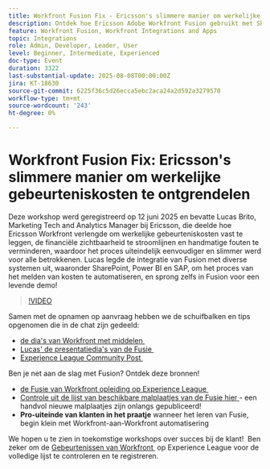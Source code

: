 ```yaml
---
title: Workfront Fusion Fix - Ericsson's slimmere manier om werkelijke gebeurteniskosten te ontgrendelen
description: Ontdek hoe Ericsson Adobe Workfront Fusion gebruikt met SharePoint, Power BI en SAP om kostenrapportage te automatiseren, de financiële zichtbaarheid te verbeteren en handmatige fouten te verminderen.
feature: Workfront Fusion, Workfront Integrations and Apps
topic: Integrations
role: Admin, Developer, Leader, User
level: Beginner, Intermediate, Experienced
doc-type: Event
duration: 3322
last-substantial-update: 2025-08-08T00:00:00Z
jira: KT-18630
source-git-commit: 6225f36c5d26ecca5ebc2aca24a2d592a3279570
workflow-type: tm+mt
source-wordcount: '243'
ht-degree: 0%

---
```



# Workfront Fusion Fix: Ericsson&#39;s slimmere manier om werkelijke gebeurteniskosten te ontgrendelen

Deze workshop werd geregistreerd op 12 juni 2025 en bevatte Lucas Brito, Marketing Tech and Analytics Manager bij Ericsson, die deelde hoe Ericsson Workfront verlengde om werkelijke gebeurteniskosten vast te leggen, de financiële zichtbaarheid te stroomlijnen en handmatige fouten te verminderen, waardoor het proces uiteindelijk eenvoudiger en slimmer werd voor alle betrokkenen. Lucas legde de integratie van Fusion met diverse systemen uit, waaronder SharePoint, Power BI en SAP, om het proces van het melden van kosten te automatiseren, en sprong zelfs in Fusion voor een levende demo!

>[!VIDEO](https://video.tv.adobe.com/v/3469977/?learn=on&enablevpops)

Samen met de opnamen op aanvraag hebben we de schuifbalken en tips opgenomen die in de chat zijn gedeeld:  
* [&#x200B; de dia&#39;s van Workfront met middelen &#x200B;](https://workfront-experience.s3.us-west-2.amazonaws.com/Training/Guides/Customer+Success+at+Scale/061225+-+The+Workfront+Fusion+Fix+-+Ericsson+Slim+Way+to+Unlocking+True+Event+Costs.pdf)
* [&#x200B; Lucas&#39; de presentatiedia&#39;s van de Fusie &#x200B;](https://workfront-experience.s3.us-west-2.amazonaws.com/Training/Guides/Customer+Success+at+Scale/Ericsson+Event+Slides-+Expense+Reporting+with+Fusion.pdf)
* [&#x200B; Experience League Community Post &#x200B;](https://experienceleaguecommunities.adobe.com/t5/workfront-discussions/event-follow-up-the-workfront-fusion-fix-ericsson-s-smarter-way/td-p/759188)

Ben je net aan de slag met Fusion? Ontdek deze bronnen! 
* [&#x200B; de Fusie van Workfront opleiding op Experience League &#x200B;](https://experienceleague.adobe.com/nl/docs/workfront-learn/tutorials-workfront/fusion/welcome-to-workfront-fusion/workfront-fusion-overview)
* [&#x200B; Controle uit de lijst van beschikbare malplaatjes van de Fusie hier &#x200B;](https://experienceleague.adobe.com/nl/docs/workfront-fusion/using/create-and-manage-templates/currently-available-fusion-templates) - een handvol nieuwe malplaatjes zijn onlangs gepubliceerd!  
* **Pro-uiteinde van klanten in het praatje** wanneer het leren van Fusie, begin klein met Workfront-aan-Workfront automatisering 

We hopen u te zien in toekomstige workshops over succes bij de klant!  Ben zeker om de [&#x200B; Gebeurtenissen van Workfront &#x200B;](https://experienceleague.adobe.com/events/?lang=nl-NL&filters=Workfront) op Experience League voor de volledige lijst te controleren en te registreren.